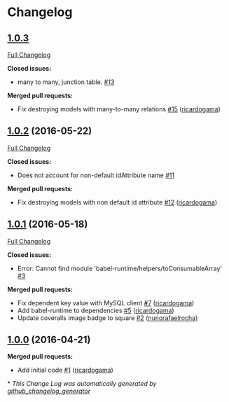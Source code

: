 # Changelog

## [1.0.3](https://github.com/seegno/bookshelf-cascade-delete/tree/1.0.3)

[Full Changelog](https://github.com/seegno/bookshelf-cascade-delete/compare/1.0.2...1.0.3)

**Closed issues:**

- many to many, junction table. [\#13](https://github.com/seegno/bookshelf-cascade-delete/issues/13)

**Merged pull requests:**

- Fix destroying models with many-to-many relations [\#15](https://github.com/seegno/bookshelf-cascade-delete/pull/15) ([ricardogama](https://github.com/ricardogama))

## [1.0.2](https://github.com/seegno/bookshelf-cascade-delete/tree/1.0.2) (2016-05-22)
[Full Changelog](https://github.com/seegno/bookshelf-cascade-delete/compare/1.0.1...1.0.2)

**Closed issues:**

- Does not account for non-default idAttribute name [\#11](https://github.com/seegno/bookshelf-cascade-delete/issues/11)

**Merged pull requests:**

- Fix destroying models with non default id attribute [\#12](https://github.com/seegno/bookshelf-cascade-delete/pull/12) ([ricardogama](https://github.com/ricardogama))

## [1.0.1](https://github.com/seegno/bookshelf-cascade-delete/tree/1.0.1) (2016-05-18)
[Full Changelog](https://github.com/seegno/bookshelf-cascade-delete/compare/1.0.0...1.0.1)

**Closed issues:**

- Error: Cannot find module 'babel-runtime/helpers/toConsumableArray' [\#3](https://github.com/seegno/bookshelf-cascade-delete/issues/3)

**Merged pull requests:**

- Fix dependent key value with MySQL client [\#7](https://github.com/seegno/bookshelf-cascade-delete/pull/7) ([ricardogama](https://github.com/ricardogama))
- Add babel-runtime to dependencies [\#5](https://github.com/seegno/bookshelf-cascade-delete/pull/5) ([ricardogama](https://github.com/ricardogama))
- Update coveralls image badge to square [\#2](https://github.com/seegno/bookshelf-cascade-delete/pull/2) ([nunorafaelrocha](https://github.com/nunorafaelrocha))

## [1.0.0](https://github.com/seegno/bookshelf-cascade-delete/tree/1.0.0) (2016-04-21)
**Merged pull requests:**

- Add initial code [\#1](https://github.com/seegno/bookshelf-cascade-delete/pull/1) ([ricardogama](https://github.com/ricardogama))



\* *This Change Log was automatically generated by [github_changelog_generator](https://github.com/skywinder/Github-Changelog-Generator)*

